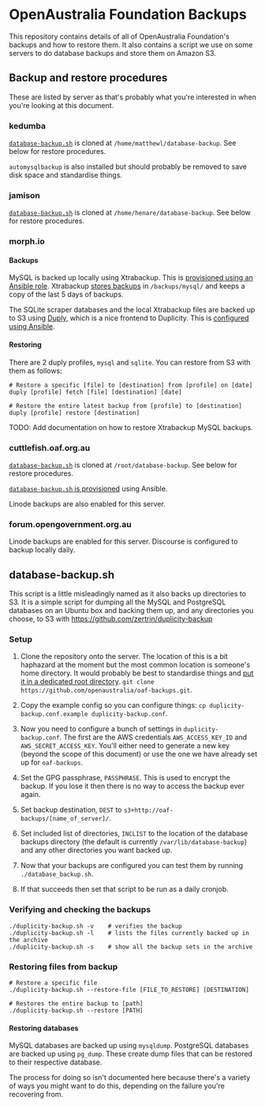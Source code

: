# OpenAustralia Foundation Backups

This repository contains details of all of OpenAustralia Foundation's backups and how to restore them. It also contains a script we use on some servers to do database backups and store them on Amazon S3.

## Backup and restore procedures

These are listed by server as that's probably what you're interested in when you're looking at this document.

### kedumba

[`database-backup.sh`](#database-backupsh) is cloned at `/home/matthewl/database-backup`. See below for restore procedures.

`automysqlbackup` is also installed but should probably be removed to save disk space and standardise things.

### jamison

[`database-backup.sh`](#database-backupsh) is cloned at `/home/henare/database-backup`. See below for restore procedures.

### morph.io

#### Backups

MySQL is backed up locally using Xtrabackup.
This is [provisioned using an Ansible role](https://github.com/openaustralia/morph/tree/master/provisioning/roles/backups).
Xtrabackup [stores backups](https://github.com/openaustralia/morph/blob/master/provisioning/roles/backups/files/database-backup.sh) in `/backups/mysql/` and keeps a copy of the last 5 days of backups.

The SQLite scraper databases and the local Xtrabackup files are backed up to S3 using [Duply](http://www.duply.net/wiki/index.php/Duply-documentation), which is a nice frontend to Duplicity. This is [configured using Ansible](https://github.com/openaustralia/morph/blob/master/provisioning/roles/morph-app/tasks/main.yml#L168-L186).

#### Restoring

There are 2 duply profiles, `mysql` and `sqlite`. You can restore from S3 with them as follows:

```
# Restore a specific [file] to [destination] from [profile] on [date]
duply [profile] fetch [file] [destination] [date]

# Restore the entire latest backup from [profile] to [destination]
duply [profile] restore [destination]
```

TODO: Add documentation on how to restore Xtrabackup MySQL backups.

### cuttlefish.oaf.org.au

[`database-backup.sh`](#database-backupsh) is cloned at `/root/database-backup`. See below for restore procedures.

[`database-backup.sh` is provisioned](https://github.com/openaustralia/cuttlefish/blob/master/provisioning/roles/backup/tasks/main.yml) using Ansible.

Linode backups are also enabled for this server.

### forum.opengovernment.org.au

Linode backups are enabled for this server. Discourse is configured to backup locally daily.

## database-backup.sh

This script is a little misleadingly named as it also backs up directories to S3. It is a simple script for dumping all the MySQL and PostgreSQL databases on an Ubuntu box and backing them up, and any directories you choose, to S3 with https://github.com/zertrin/duplicity-backup

### Setup

1. Clone the repository onto the server. The location of this is a bit haphazard at the moment but the most common location is someone's home directory. It would probably be best to standardise things and [put it in a dedicated root directory](https://github.com/openaustralia/oaf-backups/issues/4). `git clone https://github.com/openaustralia/oaf-backups.git`.

2. Copy the example config so you can configure things:
`cp duplicity-backup.conf.example duplicity-backup.conf`.

3. Now you need to configure a bunch of settings in `duplicity-backup.conf`. The first are the AWS credentials `AWS_ACCESS_KEY_ID` and `AWS_SECRET_ACCESS_KEY`. You'll either need to generate a new key (beyond the scope of this document) or use the one we have already set up for `oaf-backups`.

4. Set the GPG passphrase, `PASSPHRASE`. This is used to encrypt the backup. If you lose it then there is no way to access the backup ever again.

5. Set backup destination, `DEST` to `s3+http://oaf-backups/[name_of_server]/`.

6. Set included list of directories, `INCLIST` to the location of the database backups directory (the default is currently `/var/lib/database-backup`) and any other directories you want backed up.

7. Now that your backups are configured you can test them by running `./database_backup.sh`.

8. If that succeeds then set that script to be run as a daily cronjob.

### Verifying and checking the backups

```
./duplicity-backup.sh -v    # verifies the backup
./duplicity-backup.sh -l    # lists the files currently backed up in the archive
./duplicity-backup.sh -s    # show all the backup sets in the archive
```

### Restoring files from backup

```
# Restore a specific file
./duplicity-backup.sh --restore-file [FILE_TO_RESTORE] [DESTINATION]

# Restores the entire backup to [path]
./duplicity-backup.sh --restore [PATH]
```

#### Restoring databases

MySQL databases are backed up using `mysqldump`. PostgreSQL databases are backed up using `pg_dump`. These create dump files that can be restored to their respective database.

The process for doing so isn't documented here because there's a variety of ways you might want to do this, depending on the failure you're recovering from.
